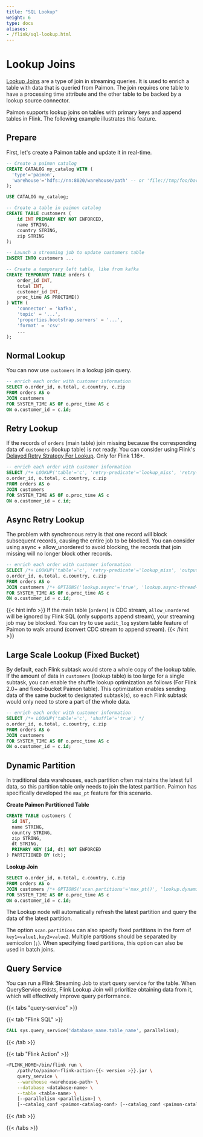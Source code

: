 ```yaml
---
title: "SQL Lookup"
weight: 6
type: docs
aliases:
- /flink/sql-lookup.html
---
```

<!--
Licensed to the Apache Software Foundation (ASF) under one
or more contributor license agreements.  See the NOTICE file
distributed with this work for additional information
regarding copyright ownership.  The ASF licenses this file
to you under the Apache License, Version 2.0 (the
"License"); you may not use this file except in compliance
with the License.  You may obtain a copy of the License at

  http://www.apache.org/licenses/LICENSE-2.0

Unless required by applicable law or agreed to in writing,
software distributed under the License is distributed on an
"AS IS" BASIS, WITHOUT WARRANTIES OR CONDITIONS OF ANY
KIND, either express or implied.  See the License for the
specific language governing permissions and limitations
under the License.
-->

# Lookup Joins

[Lookup Joins](https://nightlies.apache.org/flink/flink-docs-stable/docs/dev/table/sql/queries/joins/) are a type of join in streaming queries. It is used to enrich a table with data that is queried from Paimon. The join requires one table to have a processing time attribute and the other table to be backed by a lookup source connector.

Paimon supports lookup joins on tables with primary keys and append tables in Flink. The following example illustrates this feature.

## Prepare

First, let's create a Paimon table and update it in real-time.

```sql
-- Create a paimon catalog
CREATE CATALOG my_catalog WITH (
  'type'='paimon',
  'warehouse'='hdfs://nn:8020/warehouse/path' -- or 'file://tmp/foo/bar'
);

USE CATALOG my_catalog;

-- Create a table in paimon catalog
CREATE TABLE customers (
    id INT PRIMARY KEY NOT ENFORCED,
    name STRING,
    country STRING,
    zip STRING
);

-- Launch a streaming job to update customers table
INSERT INTO customers ...

-- Create a temporary left table, like from kafka
CREATE TEMPORARY TABLE orders (
    order_id INT,
    total INT,
    customer_id INT,
    proc_time AS PROCTIME()
) WITH (
    'connector' = 'kafka',
    'topic' = '...',
    'properties.bootstrap.servers' = '...',
    'format' = 'csv'
    ...
);
```

## Normal Lookup

You can now use `customers` in a lookup join query.

```sql
-- enrich each order with customer information
SELECT o.order_id, o.total, c.country, c.zip
FROM orders AS o
JOIN customers
FOR SYSTEM_TIME AS OF o.proc_time AS c
ON o.customer_id = c.id;
```

## Retry Lookup

If the records of `orders` (main table) join missing because the corresponding data of `customers` (lookup table) is not ready.
You can consider using Flink's [Delayed Retry Strategy For Lookup](https://nightlies.apache.org/flink/flink-docs-stable/docs/dev/table/sql/queries/hints/#3-enable-delayed-retry-strategy-for-lookup).
Only for Flink 1.16+.

```sql
-- enrich each order with customer information
SELECT /*+ LOOKUP('table'='c', 'retry-predicate'='lookup_miss', 'retry-strategy'='fixed_delay', 'fixed-delay'='1s', 'max-attempts'='600') */
o.order_id, o.total, c.country, c.zip
FROM orders AS o
JOIN customers
FOR SYSTEM_TIME AS OF o.proc_time AS c
ON o.customer_id = c.id;
```

## Async Retry Lookup

The problem with synchronous retry is that one record will block subsequent records, causing the entire job to be blocked.
You can consider using async + allow_unordered to avoid blocking, the records that join missing will no longer block
other records.

```sql
-- enrich each order with customer information
SELECT /*+ LOOKUP('table'='c', 'retry-predicate'='lookup_miss', 'output-mode'='allow_unordered', 'retry-strategy'='fixed_delay', 'fixed-delay'='1s', 'max-attempts'='600') */
o.order_id, o.total, c.country, c.zip
FROM orders AS o
JOIN customers /*+ OPTIONS('lookup.async'='true', 'lookup.async-thread-number'='16') */
FOR SYSTEM_TIME AS OF o.proc_time AS c
ON o.customer_id = c.id;
```

{{< hint info >}}
If the main table (`orders`) is CDC stream, `allow_unordered` will be ignored by Flink SQL (only supports append stream),
your streaming job may be blocked. You can try to use `audit_log` system table feature of Paimon to walk around
(convert CDC stream to append stream).
{{< /hint >}}

## Large Scale Lookup (Fixed Bucket)

By default, each Flink subtask would store a whole copy of the lookup table. If the amount of data in `customers` 
(lookup table) is too large for a single subtask, you can enable the shuffle lookup optimization as follows 
(For Flink 2.0+ and fixed-bucket Paimon table). This optimization enables sending data of the same bucket to designated 
subtask(s), so each Flink subtask would only need to store a part of the whole data.

```sql
-- enrich each order with customer information
SELECT /*+ LOOKUP('table'='c', 'shuffle'='true') */
o.order_id, o.total, c.country, c.zip
FROM orders AS o
JOIN customers
FOR SYSTEM_TIME AS OF o.proc_time AS c
ON o.customer_id = c.id;
```

## Dynamic Partition

In traditional data warehouses, each partition often maintains the latest full data, so this partition table only 
needs to join the latest partition. Paimon has specifically developed the `max_pt` feature for this scenario.

**Create Paimon Partitioned Table**

```sql
CREATE TABLE customers (
  id INT,
  name STRING,
  country STRING,
  zip STRING,
  dt STRING,
  PRIMARY KEY (id, dt) NOT ENFORCED
) PARTITIONED BY (dt);
```

**Lookup Join**

```sql
SELECT o.order_id, o.total, c.country, c.zip
FROM orders AS o
JOIN customers /*+ OPTIONS('scan.partitions'='max_pt()', 'lookup.dynamic-partition.refresh-interval'='1 h') */
FOR SYSTEM_TIME AS OF o.proc_time AS c
ON o.customer_id = c.id;
```

The Lookup node will automatically refresh the latest partition and query the data of the latest partition.

The option `scan.partitions` can also specify fixed partitions in the form of `key1=value1,key2=value2`.
Multiple partitions should be separated by semicolon (`;`).
When specifying fixed partitions, this option can also be used in batch joins.

## Query Service

You can run a Flink Streaming Job to start query service for the table. When QueryService exists, Flink Lookup Join
will prioritize obtaining data from it, which will effectively improve query performance.

{{< tabs "query-service" >}}

{{< tab "Flink SQL" >}}

```sql
CALL sys.query_service('database_name.table_name', parallelism);
```

{{< /tab >}}

{{< tab "Flink Action" >}}

```bash
<FLINK_HOME>/bin/flink run \
    /path/to/paimon-flink-action-{{< version >}}.jar \
    query_service \
    --warehouse <warehouse-path> \
    --database <database-name> \
    --table <table-name> \
    [--parallelism <parallelism>] \
    [--catalog_conf <paimon-catalog-conf> [--catalog_conf <paimon-catalog-conf> ...]]
```

{{< /tab >}}

{{< /tabs >}}
